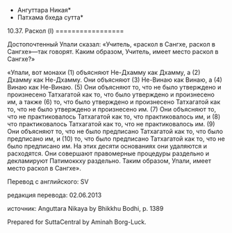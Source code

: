 * Ангуттара Никая*
* Патхама бхеда сутта*

10\.37\. Раскол \(I\)
\=\=\=\=\=\=\=\=\=\=\=\=\=\=\=\=\=

Достопочтенный Упали сказал: «Учитель, «раскол в Сангхе, раскол в Сангхе»—так говорят\. Каким образом, Учитель, имеет место раскол в Сангхе?»

«Упали, вот монахи \(1\) объясняют Не\-Дхамму как Дхамму, а \(2\) Дхамму как Не\-Дхамму\. Они объясняют \(3\) Не\-Винаю как Винаю, а \(4\) Винаю как Не\-Винаю\. \(5\) Они объясняют то, что не было утверждено и произнесено Татхагатой как то, что было утверждено и произнесено им, а также \(6\) то, что было утверждено и произнесено Татхагатой как то, что не было утверждено и произнесено им\. \(7\) Они объясняют то, что не практиковалось Татхагатой как то, что практиковалось им, и \(8\) что практиковалось Татхагатой как то, что не практиковалось им\. \(9\) Они объясняют то, что не было предписано Татхагатой как то, что было предписано им, и \(10\) то, что было предписано Татхагатой как то, что не было предписано им\. На этих десяти основаниях они удаляются и расходятся\. Они совершают правомерные процедуры раздельно и декламируют Патимоккху раздельно\. Таким образом, Упали, имеет место раскол в Сангхе»\.

Перевод с английского: SV

редакция перевода: 02\.06\.2013

источник: Anguttara Nikaya by Bhikkhu Bodhi, p\. 1389

Prepared for SuttaCentral by Aminah Borg\-Luck\.